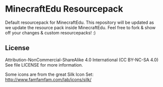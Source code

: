 # MinecraftEdu Resourcepack

Default resourcepack for MinecraftEdu. This repository will be updated as we update the resource pack inside MinecraftEdu. Feel free to fork & show off your changes & custom resourcepacks! :)

## License

Attribution-NonCommercial-ShareAlike 4.0 International (CC BY-NC-SA 4.0)
See file LICENSE for more information.

Some icons are from the great Silk Icon Set: http://www.famfamfam.com/lab/icons/silk/